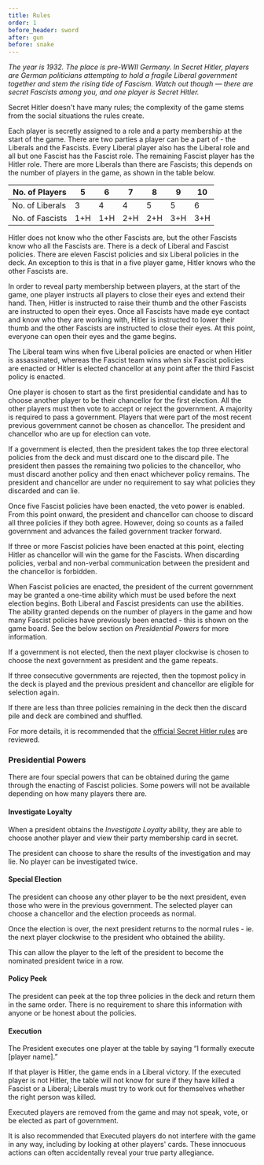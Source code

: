 ```yaml
---
title: Rules
order: 1
before_header: sword
after: gun
before: snake
---
```

*The year is 1932. The place is pre-WWII Germany. In Secret Hitler, players are German politicians attempting to hold a fragile Liberal government together and stem the rising tide of Fascism. Watch out though — there are secret Fascists among you, and one player is Secret Hitler.*

Secret Hitler doesn't have many rules; the complexity of the game stems from the social situations the rules create.

Each player is secretly assigned to a role and a party membership at the start of the game. There are two parties a player can be a part of - the Liberals and the Fascists. Every Liberal player also has the Liberal role and all but one Fascist has the Fascist role. The remaining Fascist player has the Hitler role. There are more Liberals than there are Fascists; this depends on the number of players in the game, as shown in the table below.

<div class="table-wrapper" markdown="block">

No. of Players  | 5   | 6   | 7   | 8   | 9   | 10
--------------- | ----| --- | --- | --- | --- | ---
No. of Liberals | 3   | 4   | 4   | 5   | 5   | 6
No. of Fascists | 1+H | 1+H | 2+H | 2+H | 3+H | 3+H

</div>

Hitler does not know who the other Fascists are, but the other Fascists know who all the Fascists are. There is a deck of Liberal and Fascist policies. There are eleven Fascist policies and six Liberal policies in the deck. An exception to this is that in a five player game, Hitler knows who the other Fascists are.

In order to reveal party membership between players, at the start of the game, one player instructs all players to close their eyes and extend their hand. Then, Hitler is instructed to raise their thumb and the other Fascists are instructed to open their eyes. Once all Fascists have made eye contact and know who they are working with, Hitler is instructed to lower their thumb and the other Fascists are instructed to close their eyes. At this point, everyone can open their eyes and the game begins.

The Liberal team wins when five Liberal policies are enacted or when Hitler is assassinated, whereas the Fascist team wins when six Fascist policies are enacted or Hitler is elected chancellor at any point after the third Fascist policy is enacted.

One player is chosen to start as the first presidential candidate and has to choose another player to be their chancellor for the first election. All the other players must then vote to accept or reject the government. A majority is required to pass a government. Players that were part of the most recent previous government cannot be chosen as chancellor. The president and chancellor who are up for election can vote.

If a government is elected, then the president takes the top three electoral policies from the deck and must discard one to the discard pile. The president then passes the remaining two policies to the chancellor, who must discard another policy and then enact whichever policy remains. The president and chancellor are under no requirement to say what policies they discarded and can lie.

Once five Fascist policies have been enacted, the veto power is enabled. From this point onward, the president and chancellor can choose to discard all three policies if they both agree. However, doing so counts as a failed government and advances the failed government tracker forward.

If three or more Fascist policies have been enacted at this point, electing Hitler as chancellor will win the game for the Fascists. When discarding policies, verbal and non-verbal communication between the president and the chancellor is forbidden.

When Fascist policies are enacted, the president of the current government may be granted a one-time ability which must be used before the next election begins. Both Liberal and Fascist presidents can use the abilities. The ability granted depends on the number of players in the game and how many Fascist policies have previously been enacted - this is shown on the game board. See the below section on *Presidential Powers* for more information.

If a government is not elected, then the next player clockwise is chosen to choose the next government as president and the game repeats.

If three consecutive governments are rejected, then the topmost policy in the deck is played and the previous president and chancellor are eligible for selection again.

If there are less than three policies remaining in the deck then the discard pile and deck are combined and shuffled.

For more details, it is recommended that the [official Secret Hitler rules](http://www.secrethitler.com/assets/Secret_Hitler_Rules.pdf) are reviewed.

### Presidential Powers
There are four special powers that can be obtained during the game through the enacting of Fascist policies. Some powers will not be available depending on how many players there are.

#### Investigate Loyalty
When a president obtains the *Investigate Loyalty* ability, they are able to choose another player and view their party membership card in secret.

The president can choose to share the results of the investigation and may lie. No player can be investigated twice.

#### Special Election
The president can choose any other player to be the next president, even those who were in the previous government. The selected player can choose a chancellor and the election proceeds as normal.

Once the election is over, the next president returns to the normal rules - ie. the next player clockwise to the president who obtained the ability.

This can allow the player to the left of the president to become the nominated president twice in a row.

#### Policy Peek
The president can peek at the top three policies in the deck and return them in the same order. There is no requirement to share this information with anyone or be honest about the policies.

#### Execution
The President executes one player at the table by saying “I formally execute [player name].”

If that player is Hitler, the game ends in a Liberal victory. If the executed player is not Hitler, the table will not know for sure if they have killed a Fascist or a Liberal; Liberals must try to work out for themselves whether the right person was killed.

Executed players are removed from the game and may not speak, vote, or be elected as part of government.

It is also recommended that Executed players do not interfere with the game in any way, including by looking at other players' cards. These innocuous actions can often accidentally reveal your true party allegiance.
